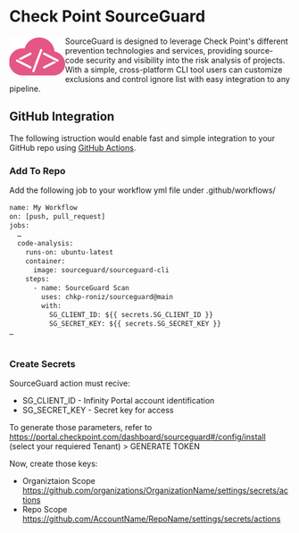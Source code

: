 
 
# Check Point SourceGuard
 <img src="logo.svg" align="left"/>
SourceGuard is designed to leverage Check Point's different prevention technologies and services, providing source-code security and visibility into the risk analysis of projects. With a simple, cross-platform CLI tool users can customize exclusions and control ignore list with easy integration to any pipeline.
 
## GitHub Integration
 
The following istruction would enable fast and simple integration to your GitHub repo using [GitHub Actions](https://docs.github.com/en/actions).
 
### Add To Repo
 
Add the following job to your workflow yml file under .github/workflows/
 
```
name: My Workflow
on: [push, pull_request]
jobs:
  …
  code-analysis:
    runs-on: ubuntu-latest
    container:
      image: sourceguard/sourceguard-cli
    steps:
      - name: SourceGuard Scan
        uses: chkp-roniz/sourceguard@main
        with:
          SG_CLIENT_ID: ${{ secrets.SG_CLIENT_ID }}
          SG_SECRET_KEY: ${{ secrets.SG_SECRET_KEY }}
…
 
```
 
### Create Secrets
 
SourceGuard action must recive:
 
- SG_CLIENT_ID - Infinity Portal account identification
- SG_SECRET_KEY - Secret key for access
 
To generate those parameters, refer to https://portal.checkpoint.com/dashboard/sourceguard#/config/install (select your requiered Tenant) > GENERATE TOKEN
 
Now, create those keys:
 
- Organiztaion Scope
  https://github.com/organizations/OrganizationName/settings/secrets/actions
- Repo Scope
  https://github.com/AccountName/RepoName/settings/secrets/actions
